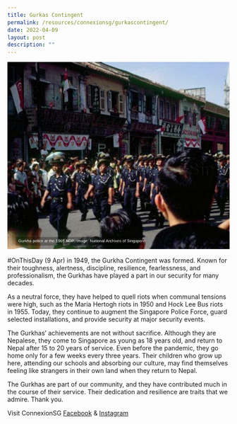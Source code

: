 ```yaml
---
title: Gurkas Contingent
permalink: /resources/connexionsg/gurkascontingent/
date: 2022-04-09
layout: post
description: ""
---
```

![](/images/gurkas%20contingent.jpg)

#OnThisDay (9 Apr) in 1949, the Gurkha Contingent was formed. Known for their toughness, alertness, discipline, resilience, fearlessness, and professionalism, the Gurkhas have played a part in our security for many decades.

As a neutral force, they have helped to quell riots when communal tensions were high, such as the Maria Hertogh riots in 1950 and Hock Lee Bus riots in 1955. Today, they continue to augment the Singapore Police Force, guard selected installations, and provide security at major security events.

The Gurkhas’ achievements are not without sacrifice. Although they are Nepalese, they come to Singapore as young as 18 years old, and return to Nepal after 15 to 20 years of service. Even before the pandemic, they go home only for a few weeks every three years. Their children who grow up here, attending our schools and absorbing our culture, may find themselves feeling like strangers in their own land when they return to Nepal.

The Gurkhas are part of our community, and they have contributed much in the course of their service. Their dedication and resilience are traits that we admire. Thank you.

Visit ConnexionSG [Facebook](https://www.facebook.com/ConnexionSG) & [Instagram](https://www.instagram.com/connexionsg/)